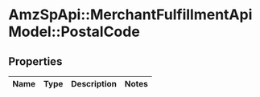 # AmzSpApi::MerchantFulfillmentApiModel::PostalCode

## Properties
Name | Type | Description | Notes
------------ | ------------- | ------------- | -------------


